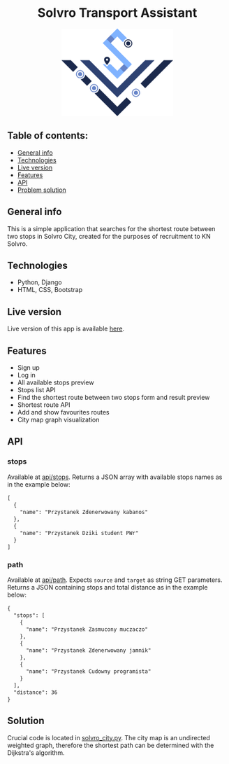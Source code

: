 <div align="center">
<h1>Solvro Transport Assistant</h1>
  <img src="./main/static/img/SolvroTransportAssistant_logo.png" height="200">
</div>


## Table of contents:
- [General info](#general)
- [Technologies](#technologies)
- [Live version](#live)
- [Features](#features)
- [API](#api)
- [Problem solution](#solution)


<a name="general"></a>
## General info
This is a simple application that searches for the shortest route between two stops in Solvro City, created for the purposes of recruitment to KN Solvro.


<a name="technologies"></a>
## Technologies
- Python, Django
- HTML, CSS, Bootstrap


<a name="live"></a>
## Live version
Live version of this app is available [here](https://SolvroTransportAssistant.pythonanywhere.com).


<a name="features"></a>
## Features
- Sign up
- Log in
- All available stops preview
- Stops list API
- Find the shortest route between two stops form and result preview
- Shortest route API
- Add and show favourites routes
- City map graph visualization


<a name="api"></a>
## API
### stops
Available at [api/stops](https://SolvroTransportAssistant.pythonanywhere.com/api/stops). Returns a JSON array with available stops names as in the example below:
```
[
  {
    "name": "Przystanek Zdenerwowany kabanos"
  },
  {
    "name": "Przystanek Dziki student PWr"
  }
]
```
### path
Available at [api/path](https://SolvroTransportAssistant.pythonanywhere.com/api/path). Expects `source` and `target` as string GET parameters. Returns a JSON containing stops and total distance as in the example below:
```
{
  "stops": [
    {
      "name": "Przystanek Zasmucony muczaczo"
    },
    {
      "name": "Przystanek Zdenerwowany jamnik"
    },
    {
      "name": "Przystanek Cudowny programista"
    }
  ],
  "distance": 36
}
```


<a name="solution"></a>
## Solution
Crucial code is located in [solvro_city.py](./scripts/solvro_city.py). The city map is an undirected weighted graph, therefore the shortest path can be determined with the Dijkstra's algorithm.